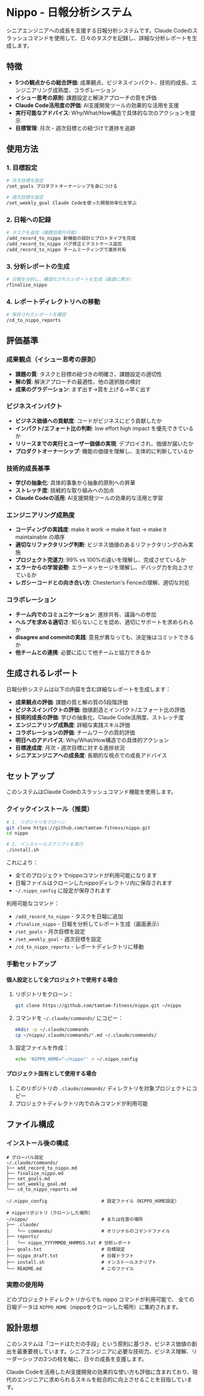 # Nippo - 日報分析システム

シニアエンジニアへの成長を支援する日報分析システムです。Claude Codeのスラッシュコマンドを使用して、日々のタスクを記録し、詳細な分析レポートを生成します。

## 特徴

- **5つの観点からの総合評価**: 成果観点、ビジネスインパクト、技術的成長、エンジニアリング成熟度、コラボレーション
- **イシュー思考の原則**: 課題設定と解決アプローチの質を評価
- **Claude Code活用度の評価**: AI支援開発ツールの効果的な活用を支援
- **実行可能なアドバイス**: Why/What/How構造で具体的な次のアクションを提示
- **目標管理**: 月次・週次目標との紐づけで進捗を追跡

## 使用方法

### 1. 目標設定
```bash
# 月次目標を設定
/set_goals プロダクトオーナーシップを身につける

# 週次目標を設定
/set_weekly_goal Claude Codeを使った開発効率化を学ぶ
```

### 2. 日報への記録
```bash
# タスクを追加（複数回実行可能）
/add_record_to_nippo 新機能の設計とプロトタイプを完成
/add_record_to_nippo バグ修正とテストケース追加
/add_record_to_nippo チームミーティングで進捗共有
```

### 3. 分析レポートの生成
```bash
# 日報を分析し、構造化されたレポートを生成（画面に表示）
/finalize_nippo
```

### 4. レポートディレクトリへの移動
```bash
# 保存されたレポートを確認
/cd_to_nippo_reports
```

## 評価基準

### 成果観点（イシュー思考の原則）
- **課題の質**: タスクと目標の紐づきの明確さ、課題設定の適切性
- **解の質**: 解決アプローチの最適性、他の選択肢の検討
- **成果のグラデーション**: まず出す→質を上げる→早く出す

### ビジネスインパクト
- **ビジネス価値への貢献度**: コードがビジネスにどう貢献したか
- **インパクト/エフォート比の判断**: low effort high impact を優先できているか
- **リリースまでの実行とユーザー価値の実現**: デプロイされ、価値が届いたか
- **プロダクトオーナーシップ**: 機能の価値を理解し、主体的に判断しているか

### 技術的成長基準
- **学びの抽象化**: 具体的事象から抽象的原則への昇華
- **ストレッチ度**: 挑戦的な取り組みへの加点
- **Claude Codeの活用**: AI支援開発ツールの効果的な活用と学習

### エンジニアリング成熟度
- **コーディングの実践度**: make it work → make it fast → make it maintainable の順序
- **適切なリファクタリング判断**: ビジネス価値のあるリファクタリングのみ実施
- **プロジェクト完遂力**: 99% vs 100%の違いを理解し、完成させているか
- **エラーからの学習姿勢**: エラーメッセージを理解し、デバッグ力を向上させているか
- **レガシーコードとの向き合い方**: Chesterton's Fenceの理解、適切な対処

### コラボレーション
- **チーム内でのコミュニケーション**: 進捗共有、議論への参加
- **ヘルプを求める適切さ**: 知らないことを認め、適切にサポートを求められるか
- **disagree and commitの実践**: 意見が異なっても、決定後はコミットできるか
- **他チームとの連携**: 必要に応じて他チームと協力できるか

## 生成されるレポート

日報分析システムは以下の内容を含む詳細なレポートを生成します：

- **成果観点の評価**: 課題の質と解の質の5段階評価
- **ビジネスインパクトの評価**: 価値創造とインパクト/エフォート比の評価
- **技術的成長の評価**: 学びの抽象化、Claude Code活用度、ストレッチ度
- **エンジニアリング成熟度**: 詳細な実践スキル評価
- **コラボレーションの評価**: チームワークの質的評価
- **明日へのアドバイス**: Why/What/How構造での具体的アクション
- **目標達成度**: 月次・週次目標に対する進捗状況
- **シニアエンジニアへの成長度**: 長期的な視点での成長アドバイス

## セットアップ

このシステムはClaude Codeのスラッシュコマンド機能を使用します。

### クイックインストール（推奨）

```bash
# 1. リポジトリをクローン
git clone https://github.com/tamtam-fitness/nippo.git
cd nippo

# 2. インストールスクリプトを実行
./install.sh
```

これにより：
- 全てのプロジェクトでnippoコマンドが利用可能になります
- 日報ファイルはクローンしたnippoディレクトリ内に保存されます
- `~/.nippo_config` に設定が保存されます

利用可能なコマンド：
- `/add_record_to_nippo` - タスクを日報に追加
- `/finalize_nippo` - 日報を分析してレポート生成（画面表示）
- `/set_goals` - 月次目標を設定
- `/set_weekly_goal` - 週次目標を設定
- `/cd_to_nippo_reports` - レポートディレクトリに移動

### 手動セットアップ

#### 個人設定として全プロジェクトで使用する場合

1. リポジトリをクローン：
   ```bash
   git clone https://github.com/tamtam-fitness/nippo.git ~/nippo
   ```

2. コマンドを `~/.claude/commands/` にコピー：
   ```bash
   mkdir -p ~/.claude/commands
   cp ~/nippo/.claude/commands/*.md ~/.claude/commands/
   ```

3. 設定ファイルを作成：
   ```bash
   echo 'NIPPO_HOME="~/nippo"' > ~/.nippo_config
   ```

#### プロジェクト固有として使用する場合

1. このリポジトリの `.claude/commands/` ディレクトリを対象プロジェクトにコピー
2. プロジェクトディレクトリ内でのみコマンドが利用可能

## ファイル構成

### インストール後の構成
```
# グローバル設定
~/.claude/commands/
├── add_record_to_nippo.md
├── finalize_nippo.md
├── set_goals.md
├── set_weekly_goal.md
└── cd_to_nippo_reports.md

~/.nippo_config                    # 設定ファイル（NIPPO_HOME設定）

# nippoリポジトリ（クローンした場所）
~/nippo/                           # または任意の場所
├── .claude/
│   └── commands/                  # オリジナルのコマンドファイル
├── reports/
│   └── nippo_YYYYMMDD_HHMMSS.txt # 分析レポート
├── goals.txt                      # 目標設定
├── nippo_draft.txt                # 日報ドラフト
├── install.sh                     # インストールスクリプト
└── README.md                      # このファイル
```

### 実際の使用時
どのプロジェクトディレクトリからでも nippo コマンドが利用可能で、
全ての日報データは `NIPPO_HOME`（nippoをクローンした場所）に集約されます。

## 設計思想

このシステムは「コードはただの手段」という原則に基づき、ビジネス価値の創出を最重要視しています。シニアエンジニアに必要な技術力、ビジネス理解、リーダーシップの3つの柱を軸に、日々の成長を支援します。

Claude Codeを活用したAI支援開発の効果的な使い方も評価に含まれており、現代のエンジニアに求められるスキルを総合的に向上させることを目指しています。
